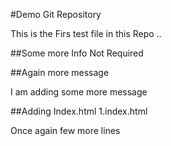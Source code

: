 #Demo Git Repository

This is the Firs test file in this Repo ..


##Some more Info
Not Required


##Again more message

I am adding some more message 

##Adding Index.html
1.index.html

Once again few more lines 